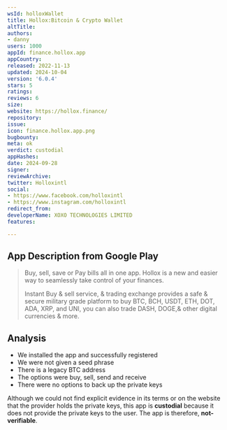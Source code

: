 ```yaml
---
wsId: holloxWallet
title: Hollox:Bitcoin & Crypto Wallet
altTitle: 
authors:
- danny
users: 1000
appId: finance.hollox.app
appCountry: 
released: 2022-11-13
updated: 2024-10-04
version: '6.0.4'
stars: 5
ratings: 
reviews: 6
size: 
website: https://hollox.finance/
repository: 
issue: 
icon: finance.hollox.app.png
bugbounty: 
meta: ok
verdict: custodial
appHashes: 
date: 2024-09-28
signer: 
reviewArchive: 
twitter: Holloxintl
social:
- https://www.facebook.com/holloxintl
- https://www.instagram.com/holloxintl
redirect_from: 
developerName: XOXO TECHNOLOGIES LIMITED
features: 

---
```


## App Description from Google Play

> Buy, sell, save or Pay bills all in one app. Hollox is a new and easier way to seamlessly take control of your finances.
>
> Instant Buy & sell service, & trading exchange provides a safe & secure military grade platform to buy BTC, BCH, USDT, ETH, DOT, ADA, XRP, and UNI, you can also trade DASH, DOGE,& other digital currencies & more.

## Analysis 

- We installed the app and successfully registered
- We were not given a seed phrase
- There is a legacy BTC address
- The options were buy, sell, send and receive
- There were no options to back up the private keys

Although we could not find explicit evidence in its terms or on the website that the provider holds the private keys, this app is **custodial** because it does not provide the private keys to the user. The app is therefore, **not-verifiable**.